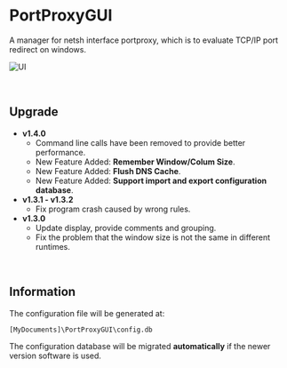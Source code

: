 # PortProxyGUI

A manager for netsh interface portproxy, which is to evaluate TCP/IP port redirect on windows.

![UI](https://raw.githubusercontent.com/zmjack/PortProxyGUI/master/docs/ui.png)

<br/>

## Upgrade

- **v1.4.0**
  - Command line calls have been removed to provide better performance.
  - New Feature Added: **Remember Window/Colum Size**.
  - New Feature Added: **Flush DNS Cache**.
  - New Feature Added: **Support import and export configuration database**.
- **v1.3.1 - v1.3.2**
  - Fix program crash caused by wrong rules.
- **v1.3.0**
  - Update display, provide comments and grouping.
  - Fix the problem that the window size is not the same in different runtimes.

<br/>

## Information

The configuration file will be generated at:

```
[MyDocuments]\PortProxyGUI\config.db
```

The configuration database will be migrated **automatically** if the newer version software is used.


